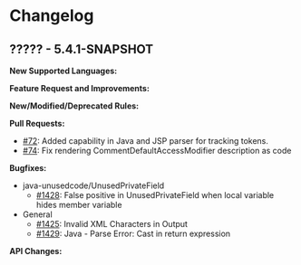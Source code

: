 # Changelog

## ????? - 5.4.1-SNAPSHOT

**New Supported Languages:**

**Feature Request and Improvements:**

**New/Modified/Deprecated Rules:**

**Pull Requests:**

*   [#72](https://github.com/pmd/pmd/pull/72): Added capability in Java and JSP parser for tracking tokens.
*   [#74](https://github.com/pmd/pmd/pull/74): Fix rendering CommentDefaultAccessModifier description as code

**Bugfixes:**

*   java-unusedcode/UnusedPrivateField
    *   [#1428](https://sourceforge.net/p/pmd/bugs/1428/): False positive in UnusedPrivateField when local variable hides member variable
*   General
    *   [#1425](https://sourceforge.net/p/pmd/bugs/1425/): Invalid XML Characters in Output
    *   [#1429](https://sourceforge.net/p/pmd/bugs/1429/): Java - Parse Error: Cast in return expression

**API Changes:**
